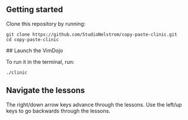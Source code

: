 ## Getting started

Clone this repository by running:

    git clone https://github.com/StudioNelstrom/copy-paste-clinic.git
    cd copy-paste-clinic

## Launch the VimDojo

To run it in the terminal, run:

    ./clinic

## Navigate the lessons

The right/down arrow keys advance through the lessons. Use the left/up keys to go backwards through the lessons.
